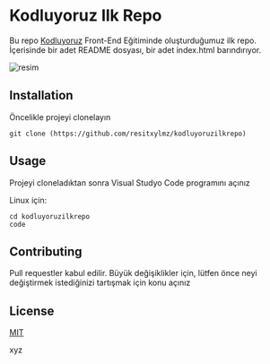 # Kodluyoruz Ilk Repo

Bu repo [Kodluyoruz](https://kodluyoruz.org/tr/kodluyoruz/) Front-End Eğitiminde oluşturduğumuz ilk repo. İçerisinde bir adet README dosyası, bir adet index.html barındırıyor.

![resim](https://res.cloudinary.com/dvibbw9at/image/upload/v1674654912/Ekran_G%C3%B6r%C3%BCnt%C3%BCs%C3%BC_2_cba6rb.png)

## Installation ##

Öncelikle projeyi clonelayın 

```
git clone (https://github.com/resitxylmz/kodluyoruzilkrepo)

```
## Usage ##
Projeyi cloneladıktan sonra Visual Studyo Code programını açınız

Linux için:

```
cd kodluyoruzilkrepo
code
```

## Contributing ##
Pull requestler kabul edilir. Büyük değişiklikler için, lütfen önce neyi değiştirmek istediğinizi tartışmak için konu açınız

## License ##
[MIT](https://github.com/resitxylmz/kodluyoruzilkrepo/blob/main/LICENSE) 

xyz